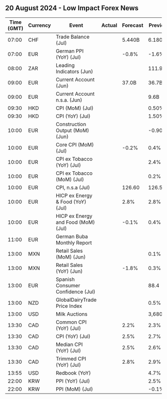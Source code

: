 ## 20 August 2024 - Low Impact Forex News

| Time (GMT) | Currency | Event | Actual | Forecast | Previous |
|------|----------|-------|--------|----------|----------|
| 07:00 | CHF | Trade Balance (Jul) |  | 5.440B | 6.180B |
| 07:00 | EUR | German PPI (YoY) (Jul) |  | -0.8% | -1.6% |
| 08:00 | ZAR | Leading Indicators (Jun) |  |  | 111.90% |
| 09:00 | EUR | Current Account (Jun) |  | 37.0B | 36.7B |
| 09:00 | EUR | Current Account n.s.a. (Jun) |  |  | 9.6B |
| 09:30 | HKD | CPI (MoM) (Jul) |  |  | 0.50% |
| 09:30 | HKD | CPI (YoY) (Jul) |  |  | 1.50% |
| 10:00 | EUR | Construction Output (MoM) (Jun) |  |  | -0.90% |
| 10:00 | EUR | Core CPI (MoM) (Jul) |  | -0.2% | 0.4% |
| 10:00 | EUR | CPI ex Tobacco (YoY) (Jul) |  |  | 2.4% |
| 10:00 | EUR | CPI ex Tobacco (MoM) (Jul) |  |  | 0.2% |
| 10:00 | EUR | CPI, n.s.a (Jul) |  | 126.60 | 126.58 |
| 10:00 | EUR | HICP ex Energy & Food (YoY) (Jul) |  | 2.8% | 2.8% |
| 10:00 | EUR | HICP ex Energy and Food (MoM) (Jul) |  | -0.1% | 0.4% |
| 11:00 | EUR | German Buba Monthly Report |  |  |  |
| 13:00 | MXN | Retail Sales (MoM) (Jun) |  |  | 0.1% |
| 13:00 | MXN | Retail Sales (YoY) (Jun) |  | -1.8% | 0.3% |
| 13:00 | EUR | Spanish Consumer Confidence (Jul) |  |  | 88.4 |
| 13:00 | NZD | GlobalDairyTrade Price Index |  |  | 0.5% |
| 13:00 | USD | Milk Auctions |  |  | 3,680.0 |
| 13:30 | CAD | Common CPI (YoY) (Jul) |  | 2.2% | 2.3% |
| 13:30 | CAD | CPI (YoY) (Jul) |  | 2.5% | 2.7% |
| 13:30 | CAD | Median CPI (YoY) (Jul) |  | 2.5% | 2.6% |
| 13:30 | CAD | Trimmed CPI (YoY) (Jul) |  | 2.8% | 2.9% |
| 13:55 | USD | Redbook (YoY) |  |  | 4.7% |
| 22:00 | KRW | PPI (YoY) (Jul) |  |  | 2.5% |
| 22:00 | KRW | PPI (MoM) (Jul) |  |  | -0.1% |

